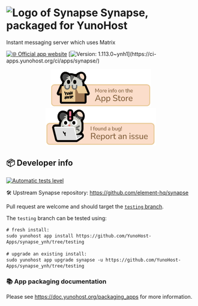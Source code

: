 <!--
N.B.: This README was automatically generated by <https://github.com/YunoHost/apps_tools/blob/main/readme_generator>
It shall NOT be edited by hand.
-->

<h1>
  <img src="https://raw.githubusercontent.com/YunoHost/apps/main/logos/synapse.png" width="32px" alt="Logo of Synapse">
  Synapse, packaged for YunoHost
</h1>

Instant messaging server which uses Matrix

[![🌐 Official app website](https://img.shields.io/badge/Official_app_website-darkgreen?style=for-the-badge)](https://matrix.org/)
[![Version: 1.113.0~ynh1](https://img.shields.io/badge/Version-1.113.0~ynh1-rgb(18,138,11)?style=for-the-badge)](https://ci-apps.yunohost.org/ci/apps/synapse/)

<div align="center">
<a href="https://apps.yunohost.org/app/synapse"><img height="100px" src="https://github.com/YunoHost/yunohost-artwork/raw/refs/heads/main/badges/neopossum-badges/badge_more_info_on_the_appstore.svg"/></a>
<a href="https://github.com/YunoHost-Apps/synapse_ynh/issues"><img height="100px" src="https://github.com/YunoHost/yunohost-artwork/raw/refs/heads/main/badges/neopossum-badges/badge_report_an_issue.svg"/></a>
</div>

## 📦 Developer info

[![Automatic tests level](https://apps.yunohost.org/badge/cilevel/synapse)](https://ci-apps.yunohost.org/ci/apps/synapse/)

🛠️ Upstream Synapse repository: <https://github.com/element-hq/synapse>

Pull request are welcome and should target the [`testing` branch](https://github.com/YunoHost-Apps/synapse_ynh/tree/testing).

The `testing` branch can be tested using:
```
# fresh install:
sudo yunohost app install https://github.com/YunoHost-Apps/synapse_ynh/tree/testing

# upgrade an existing install:
sudo yunohost app upgrade synapse -u https://github.com/YunoHost-Apps/synapse_ynh/tree/testing
```

### 📚 App packaging documentation

Please see <https://doc.yunohost.org/packaging_apps> for more information.